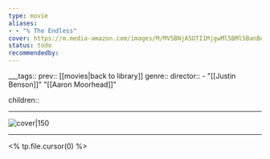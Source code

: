 ```yaml
---
type: movie
aliases:
- - "% The Endless"
cover: https://m.media-amazon.com/images/M/MV5BNjA5OTI1MjgwMl5BMl5BanBnXkFtZTgwMDU2NzY2NDM@._V1_SX300.jpg
status: todo
recommendedby:
---
```

___tags:: prev:: [[movies|back to library]]
genre::
director:: - "[[Justin Benson]]" "[[Aaron Moorhead]]"
  
  
children::
___
![cover|150](https://m.media-amazon.com/images/M/MV5BNjA5OTI1MjgwMl5BMl5BanBnXkFtZTgwMDU2NzY2NDM@._V1_SX300.jpg)
___
<% tp.file.cursor(0) %>
